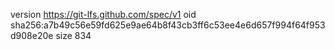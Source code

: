 version https://git-lfs.github.com/spec/v1
oid sha256:a7b49c56e59fd625e9ae64b8f43cb3ff6c53ee4e6d657f994f64f953d908e20e
size 834
